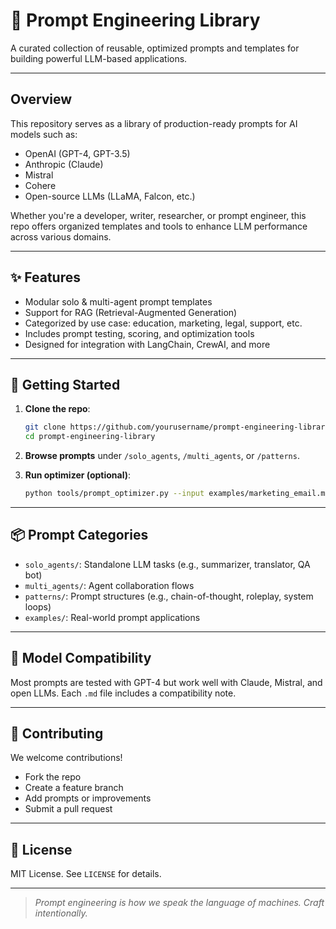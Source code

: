 # 🧠 Prompt Engineering Library

A curated collection of reusable, optimized prompts and templates for building powerful LLM-based applications.

---

## Overview

This repository serves as a library of production-ready prompts for AI models such as:

- OpenAI (GPT-4, GPT-3.5)
- Anthropic (Claude)
- Mistral
- Cohere
- Open-source LLMs (LLaMA, Falcon, etc.)

Whether you're a developer, writer, researcher, or prompt engineer, this repo offers organized templates and tools to enhance LLM performance across various domains.

---


## ✨ Features

- Modular solo & multi-agent prompt templates
- Support for RAG (Retrieval-Augmented Generation)
- Categorized by use case: education, marketing, legal, support, etc.
- Includes prompt testing, scoring, and optimization tools
- Designed for integration with LangChain, CrewAI, and more

---

## 🚀 Getting Started

1. **Clone the repo**:

   ```bash
   git clone https://github.com/yourusername/prompt-engineering-library.git
   cd prompt-engineering-library
   ```

2. **Browse prompts** under `/solo_agents`, `/multi_agents`, or `/patterns`.

3. **Run optimizer (optional)**:

   ```bash
   python tools/prompt_optimizer.py --input examples/marketing_email.md
   ```

---

## 📦 Prompt Categories

- `solo_agents/`: Standalone LLM tasks (e.g., summarizer, translator, QA bot)
- `multi_agents/`: Agent collaboration flows
- `patterns/`: Prompt structures (e.g., chain-of-thought, roleplay, system loops)
- `examples/`: Real-world prompt applications

---

## 🧪 Model Compatibility

Most prompts are tested with GPT-4 but work well with Claude, Mistral, and open LLMs. Each `.md` file includes a compatibility note.

---

## 🤝 Contributing

We welcome contributions!

- Fork the repo
- Create a feature branch
- Add prompts or improvements
- Submit a pull request

---

## 📄 License

MIT License. See `LICENSE` for details.

---

> *Prompt engineering is how we speak the language of machines. Craft intentionally.*
